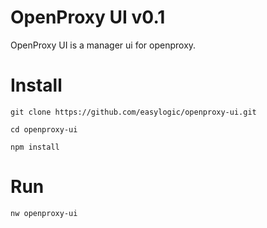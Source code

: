 # OpenProxy UI v0.1

OpenProxy UI is a manager ui for openproxy.


# Install 

```
git clone https://github.com/easylogic/openproxy-ui.git

cd openproxy-ui
 
npm install
```

# Run 

```
nw openproxy-ui
``` 